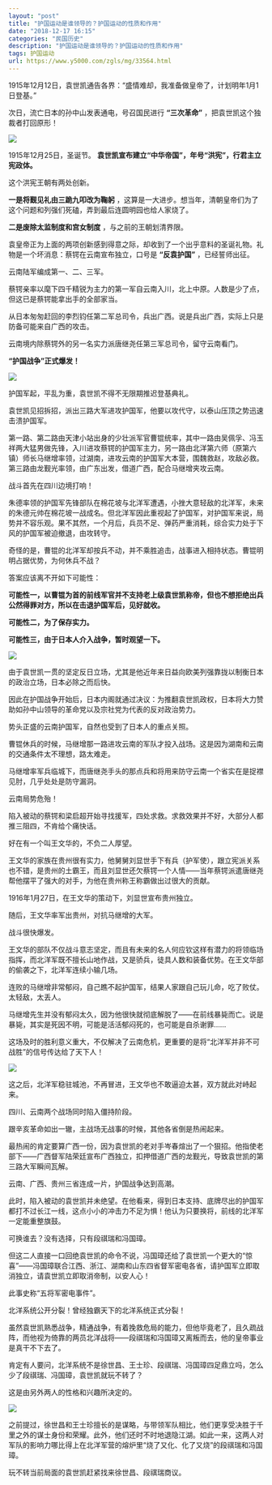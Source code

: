 ```yaml
---
layout: "post"
title: "护国运动是谁领导的？护国运动的性质和作用"
date: "2018-12-17 16:15"
categories: "民国历史"
description: "护国运动是谁领导的？护国运动的性质和作用"
tags: 护国运动
url: https://www.y5000.com/zgls/mg/33564.html
---
```






1915年12月12日，袁世凯通告各界：“盛情难却，我准备做皇帝了，计划明年1月1日登基。”

次日，流亡日本的孙中山发表通电，号召国民进行 **“三次革命”** ，把袁世凯这个独裁者打回原形！

![](https://img.y5000.com/uploads/allimg/180925/15-1P925142K6413.jpg)

1915年12月25日，圣诞节。 **袁世凯宣布建立“中华帝国”，年号“洪宪”，行君主立宪政体。**

这个洪宪王朝有两处创新。

**一是将觐见礼由三跪九叩改为鞠躬** ，这算是一大进步。想当年，清朝皇帝们为了这个问题和列强们死磕，弄到最后连圆明园也给人家烧了。

**二是废除太监制度和宫女制度** ，与之前的王朝划清界限。

袁皇帝正为上面的两项创新感到得意之际，却收到了一个出乎意料的圣诞礼物。礼物是一个坏消息：蔡锷在云南宣布独立，口号是 **“反袁护国”** ，已经誓师出征。

云南陆军编成第一、二、三军。

蔡锷亲率以麾下四千精锐为主力的第一军自云南入川，北上中原。人数是少了点，但这已是蔡锷能拿出手的全部家当。

从日本匆匆赶回的李烈钧任第二军总司令，兵出广西。说是兵出广西，实际上只是防备可能来自广西的攻击。

云南境内除蔡锷外的另一名实力派唐继尧任第三军总司令，留守云南看门。

**“护国战争”正式爆发！**

**![](https://img.y5000.com/uploads/allimg/180925/15-1P925142SCG.jpg)**

护国军起，平乱为重，袁世凯不得不无限期推迟登基典礼。

袁世凯见招拆招，派出三路大军进攻护国军，他要以攻代守，以泰山压顶之势迅速击溃护国军。

第一路、第二路由天津小站出身的少壮派军官曹锟统率，其中一路由吴佩孚、冯玉祥两大猛男做先锋，入川进攻蔡锷的护国军主力，另一路由北洋第六师（原第六镇）师长马继增率领，过湖南，进攻云南的护国军大本营，围魏救赵，攻敌必救。第三路由龙觐光率领，由广东出发，借道广西，配合马继增夹攻云南。

战斗首先在四川边境打响！

朱德率领的护国军先锋部队在棉花坡与北洋军遭遇，小挫大意轻敌的北洋军，未来的朱德元帅在棉花坡一战成名。但北洋军因此重视起了护国军，对护国军来说，局势并不容乐观。果不其然，一个月后，兵员不足、弹药严重消耗，综合实力处于下风的护国军被迫撤退，由攻转守。

奇怪的是，曹锟的北洋军却按兵不动，并不乘胜追击，战事进入相持状态。曹锟明明占据优势，为何休兵不战？

答案应该离不开如下可能性：

**可能性一，以曹锟为首的前线军官并不支持老上级袁世凯称帝，但也不想拒绝出兵公然得罪对方，所以在击退护国军后，见好就收。**

**可能性二，为了保存实力。**

**可能性三，由于日本人介入战争，暂时观望一下。**

**![](https://img.y5000.com/uploads/allimg/180925/15-1P925142910345.gif)**

由于袁世凯一贯的坚定反日立场，尤其是他近年来日益向欧美列强靠拢以制衡日本的政治立场，日本必除之而后快。

因此在护国战争开始后，日本内阁就通过决议：为推翻袁世凯政权，日本将大力赞助如孙中山领导的革命党以及宗社党为代表的反对政治势力。

势头正盛的云南护国军，自然也受到了日本人的重点关照。

曹锟休兵的时候，马继增那一路进攻云南的军队才投入战场。这是因为湖南和云南的交通条件太不理想，路太难走。

马继增率军兵临城下，而唐继尧手头的那点兵和将用来防守云南一个省实在是捉襟见肘，几乎处处是防守漏洞。

云南局势危殆！

陷入被动的蔡锷和梁启超开始寻找援军，四处求救。求救效果并不好，大部分人都推三阻四，不肯给个痛快话。

好在有一个叫王文华的，不负二人厚望。

王文华的家族在贵州很有实力，他舅舅刘显世手下有兵（护军使），跟立宪派关系也不错，是贵州的土霸王，而且刘显世还欠蔡锷一个人情——当年蔡锷派遣唐继尧帮他摆平了强大的对手，为他在贵州称王称霸做出过很大的贡献。

1916年1月27日，在王文华的策动下，刘显世宣布贵州独立。

随后，王文华率军出贵州，对抗马继增的大军。

战斗很快爆发。

王文华的部队不仅战斗意志坚定，而且有未来的名人何应钦这样有潜力的将领临场指挥，而北洋军既不擅长山地作战，又是骄兵，徒具人数和装备优势。在王文华部的偷袭之下，北洋军连续小输几场。

连败的马继增非常郁闷，自己瞧不起护国军，结果人家跟自己玩儿命，吃了败仗。太轻敌，太丢人。

马继增先生并没有郁闷太久，因为他很快就彻底解脱了——在前线暴毙而亡。说是暴毙，其实是死因不明，可能是活活郁闷死的，也可能是自杀谢罪……

这场及时的胜利意义重大，不仅解决了云南危机，更重要的是将“北洋军并非不可战胜”的信号传达给了天下人！

![](https://img.y5000.com/uploads/allimg/180925/15-1P925143001Z0.jpg)

这之后，北洋军稳驻城池，不再冒进，王文华也不敢逼迫太甚，双方就此对峙起来。

四川、云南两个战场同时陷入僵持阶段。

跟辛亥革命如出一辙，主战场无战事的时候，其他各省倒是热闹起来。

最热闹的肯定要算广西一份，因为袁世凯的老对手岑春煊出了一个狠招。他指使老部下——广西督军陆荣廷宣布广西独立，扣押借道广西的龙觐光，导致袁世凯的第三路大军瞬间瓦解。

云南、广西、贵州三省连成一片，护国战争达到高潮。

此时，陷入被动的袁世凯并未绝望。在他看来，得到日本支持、底牌尽出的护国军都打不过长江一线，这点小小的冲击力不足为惧！他认为只要换将，前线的北洋军一定能重整旗鼓。

可换谁去？没有选择，只有段祺瑞和冯国璋。

但这二人直接一口回绝袁世凯的命令不说，冯国璋还给了袁世凯一个更大的“惊喜”——冯国璋联合江西、浙江、湖南和山东四省督军密电各省，请护国军立即取消独立，请袁世凯立即取消帝制，以安人心！

此事史称“五将军密电事件”。

北洋系统公开分裂！曾经独霸天下的北洋系统正式分裂！

虽然袁世凯熟悉战争，精通战争，有着挽救危局的能力，但他毕竟老了，且久疏战阵，而他视为倚靠的两员北洋战将——段祺瑞和冯国璋又离叛而去，他的皇帝事业是真干不下去了。

肯定有人要问，北洋系统不是徐世昌、王士珍、段祺瑞、冯国璋四足鼎立吗，怎么少了段祺瑞、冯国璋，袁世凯就玩不转了？

这是由另外两人的性格和兴趣所决定的。

![](https://img.y5000.com/uploads/allimg/180925/15-1P925143100L2.jpg)

之前提过，徐世昌和王士珍擅长的是谋略，与带领军队相比，他们更享受决胜于千里之外的谋士身份和荣耀。此外，他们还时不时地退隐江湖。如此一来，这两人对军队的影响力哪比得上在北洋军营的熔炉里“烧了又化、化了又烧”的段祺瑞和冯国璋。

玩不转当前局面的袁世凯赶紧找来徐世昌、段祺瑞商议。
